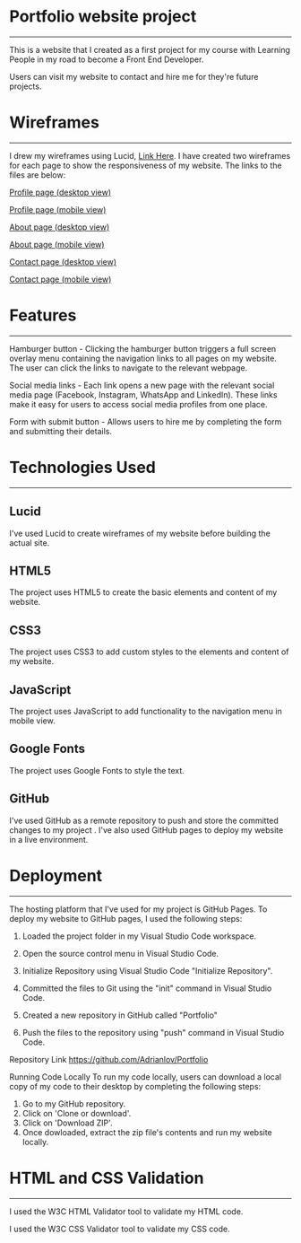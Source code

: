 # Portfolio website project
___


This is a website that I created as a first project for my course with Learning People 
in my road to become a Front End Developer.

Users can visit my website to contact and hire me for they're future projects.


# Wireframes
___


I drew my wireframes using Lucid, [Link Here](https://lucid.app/). I have created two wireframes for each page to show the responsiveness of my website. The links to the files are below:

[Profile page (desktop view)](https://github.com/Adrianlov/Portfolio/blob/main/WireFrames/About%20Page%20Desktop%20View.jpeg) <br/>

[Profile page (mobile view)](https://github.com/Adrianlov/Portfolio/blob/main/WireFrames/Home%20Page%20Mobile%20View.jpeg) <br/>

[About page (desktop view)](https://github.com/Adrianlov/Portfolio/blob/main/WireFrames/About%20Page%20Desktop%20View.jpeg) <br/>

[About page (mobile view)](https://github.com/Adrianlov/Portfolio/blob/main/WireFrames/About%20Page%20Desktop%20View.jpeg) <br/>

[Contact page (desktop view)](https://github.com/Adrianlov/Portfolio/blob/main/WireFrames/Contact%20Page%20Desktop%20View.jpeg) <br/>

[Contact page (mobile view)](https://github.com/Adrianlov/Portfolio/blob/main/WireFrames/Contact%20Page%20Mobile%20View.jpeg) <br/>


# Features
___


 Hamburger button - Clicking the hamburger button triggers a full screen overlay menu containing the navigation links to all pages on my website. The user can click the links to navigate to the relevant webpage.

 Social media links - Each link opens a new page with the relevant social media page (Facebook, Instagram, WhatsApp and LinkedIn). These links make it easy for users to access social media profiles from one place. 


 Form with submit button - Allows users to hire me by completing the form and submitting their details. 



# Technologies Used
___

## Lucid <br/>
I've used Lucid to create wireframes of my website before building the actual site.<br/>
## HTML5<br/>
The project uses HTML5 to create the basic elements and content of my website.<br/>
## CSS3<br/>
The project uses CSS3 to add custom styles to the elements and content of my website.<br/>
## JavaScript<br/>
The project uses JavaScript  to add functionality to the navigation menu in mobile view.<br/>
## Google Fonts<br/>
The project uses Google Fonts to style the text.<br/>
## GitHub<br/>
I've used GitHub as a remote repository to push and store the committed changes to my project . I've also used GitHub pages to deploy my website in a live environment.



# Deployment
___


The hosting platform that I've used for my project is GitHub Pages. To deploy my website to GitHub pages, I used the following steps:

1. Loaded the project folder in my Visual Studio Code workspace.

2. Open the source control menu in Visual Studio Code.

3. Initialize Repository using Visual Studio Code "Initialize Repository".

4. Committed the files to Git using the "init" command in Visual Studio Code.

5. Created a new repository in GitHub called "Portfolio"

6. Push the files to the repository using "push" command in Visual Studio Code.



Repository Link
https://github.com/Adrianlov/Portfolio

Running Code Locally
To run my code locally, users can download a local copy of my code to their desktop by completing the following steps:

1. Go to my GitHub repository.
2. Click on 'Clone or download'.
3. Click on 'Download ZIP'.
4. Once dowloaded, extract the zip file's contents and run my website locally.


# HTML and CSS Validation
___


I used the W3C HTML Validator tool to validate my HTML code.

I used the W3C CSS Validator tool to validate my CSS code.